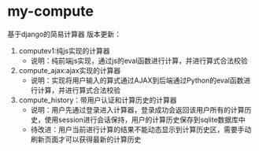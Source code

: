 # my-compute
基于django的简易计算器
版本更新：
1. computev1:纯js实现的计算器
    * 说明：纯前端js实现，通过js的eval函数进行计算，并进行算式合法校验
2. compute_ajax:ajax实现的计算器
    * 说明：实现将用户输入的算式通过AJAX到后端通过Python的eval函数进行计算，并进行算式合法校验
3. compute_history：带用户认证和计算历史的计算器
    * 说明：用户先通过登录进入计算器，登录成功会返回该用户所有的计算历史，使用session进行会话保持，用户的计算历史保存到sqlite数据库中
    * 待改进：用户当前进行计算的结果不能动态显示到计算历史区，需要手动刷新页面才可以获得最新的计算历史
